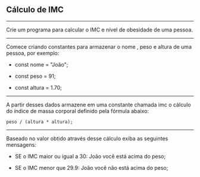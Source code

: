 ## Cálculo de IMC

---

Crie um programa para calcular o IMC e nível de obesidade de uma pessoa.

---

Comece criando constantes para armazenar o nome , peso e altura de uma pessoa, por exemplo:

- const nome = "João";

- const peso = 91;

- const altura = 1.70;

---

A partir desses dados armazene em uma constante chamada imc o cálculo do índice de massa corporal definido pela fórmula abaixo:

`peso / (altura * altura);`

---

Baseado no valor obtido através desse cálculo exiba as seguintes mensagens:

- SE o IMC maior ou igual a 30: João você está acima do peso;

- SE o IMC menor que 29.9: João você não está acima do peso;
